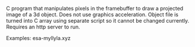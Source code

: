 C program that manipulates pixels in the framebuffer to draw a projected image of a 3d object. Does not use graphics acceleration. 
Object file is turned into C array using separate script so it cannot be changed currently. Requires an http server to run. 

Examples: esa-myllyla.xyz
